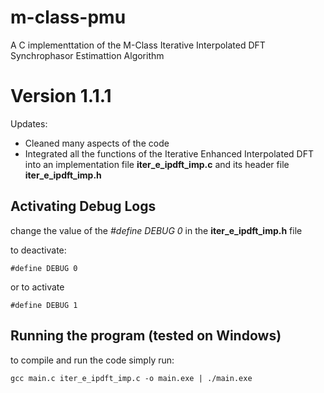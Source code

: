 # __m-class-pmu__
A C implementtation of the M-Class Iterative Interpolated DFT Synchrophasor Estimattion Algorithm
# Version 1.1.1
Updates:
- Cleaned many aspects of the code
- Integrated all the functions of the Iterative Enhanced Interpolated DFT into an implementation file __iter_e_ipdft_imp.c__ and its header file __iter_e_ipdft_imp.h__ 
## __Activating Debug Logs__
change the value of the _#define DEBUG 0_ in the __iter_e_ipdft_imp.h__ file

to deactivate:

    #define DEBUG 0
or to activate

    #define DEBUG 1

## __Running the program (tested on Windows)__
to compile and run the code simply run:

    gcc main.c iter_e_ipdft_imp.c -o main.exe | ./main.exe